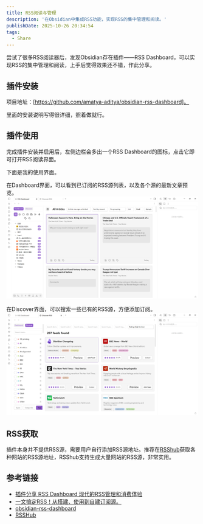 ```yaml
---
title: RSS阅读与管理
description: '在Obsidian中集成RSS功能，实现RSS的集中管理和阅读。'
publishDate: 2025-10-26 20:34:54
tags:
  - Share
---
```


尝试了很多RSS阅读器后，发现Obsidian存在插件——RSS Dashboard，可以实现RSS的集中管理和阅读，上手后觉得效果还不错，作此分享。

## 插件安装

项目地址：[https://github.com/amatya-aditya/obsidian-rss-dashboard]。

里面的安装说明写得很详细，照着做就行。

## 插件使用

完成插件安装并启用后，左侧边栏会多出一个RSS Dashboard的图标，点击它即可打开RSS阅读界面。

下面是我的使用界面。

在Dashboard界面，可以看到已订阅的RSS源列表，以及各个源的最新文章预览。
![RSS Dashboard 界面](/public/images/Share/rss_dashboard.png)

在Discover界面，可以搜索一些已有的RSS源，方便添加订阅。
![RSS Discover 界面](/public/images/Share/rss_discover.png)


## RSS获取

插件本身并不提供RSS源，需要用户自行添加RSS源地址。推荐在[RSShub](https://docs.rsshub.app/zh/guide/)获取各种网站的RSS源地址，RSShub支持生成大量网站的RSS源，非常实用。


## 参考链接

- [插件分享 RSS Dashboard 现代的RSS管理和消费体验](https://mp.weixin.qq.com/s/kBI1odmnKDG1n8BjjRzXWw)
- [一文搞定RSS！从搭建、使用到自建订阅源。](https://zhuanlan.zhihu.com/p/659275676)
- [obsidian-rss-dashboard
](https://github.com/amatya-aditya/obsidian-rss-dashboard)
- [RSSHub](https://docs.rsshub.app/zh/guide/)

